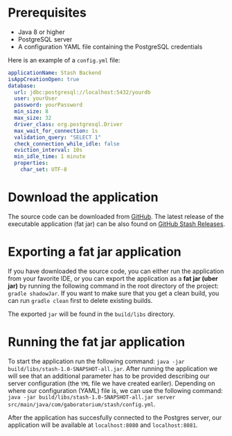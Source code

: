 # Prerequisites 

- Java 8 or higher
- PostgreSQL server
- A configuration YAML file containing the PostgreSQL credentials

Here is an example of a `config.yml` file: 

```yaml
applicationName: Stash Backend
isAppCreationOpen: true
database:
  url: jdbc:postgresql://localhost:5432/yourdb 
  user: yourUser
  password: yourPassword
  min_size: 8
  max_size: 32
  driver_class: org.postgresql.Driver
  max_wait_for_connection: 1s
  validation_query: "SELECT 1"
  check_connection_while_idle: false
  eviction_interval: 10s
  min_idle_time: 1 minute
  properties:
    char_set: UTF-8

```

# Download the application

The source code can be downloaded from [GitHub](https://github.com/gaboratorium/stash). The latest release 
of the executable application (fat jar) can be also found on 
[GitHub Stash Releases](https://github.com/gaboratorium/stash/releases).

# Exporting a fat jar application

If you have downloaded the source code, you can either run the application
 from your favorite IDE, or you can export the application as a **fat jar (uber jar)**
by running the following command in the root directory of the project:
 `gradle shadowJar`. If you want to make sure that you get a clean build, you can
 run `gradle clean` first to delete existing builds.
 
 The exported `jar` will be found 
 in the `build/libs` directory. 
 
 # Running the fat jar application
 
 To start the application run the following command: 
 `java -jar build/libs/stash-1.0-SNAPSHOT-all.jar`. After running the application
 we will see that an additional parameter has to be provided describing
 our server configuration (the `YML` file we have created eariler). Depending on where our configuration (YAML) file is,
 we can use the following command:
 `java -jar build/libs/stash-1.0-SNAPSHOT-all.jar server src/main/java/com/gaboratorium/stash/config.yml`.

After the application has succesfully connected to the Postgres server, our application
will be available at `localhost:8080` and `localhost:8081`.
